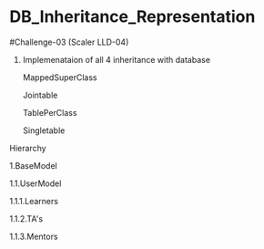 # DB_Inheritance_Representation

#Challenge-03 (Scaler LLD-04)

1. Implemenataion of all 4 inheritance with database

   MappedSuperClass

   Jointable

   TablePerClass

   Singletable

Hierarchy

   1.BaseModel
   
   1.1.UserModel
  
   1.1.1.Learners
   
   1.1.2.TA's
  
   1.1.3.Mentors 
   
   
